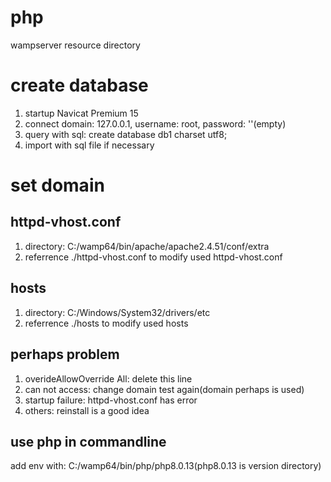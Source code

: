 # php
wampserver resource directory

# create database
1. startup Navicat Premium 15
2. connect domain: 127.0.0.1, username: root, password: ''(empty)
3. query with sql: create database db1 charset utf8;
4. import with sql file if necessary

# set domain
## httpd-vhost.conf
1. directory: C:/wamp64/bin/apache/apache2.4.51/conf/extra
2. referrence ./httpd-vhost.conf to modify used httpd-vhost.conf

## hosts
1. directory: C:/Windows/System32/drivers/etc
2. referrence ./hosts to modify used hosts

## perhaps problem
1. overideAllowOverride All: delete this line
2. can not access: change domain test again(domain perhaps is used)
3. startup failure: httpd-vhost.conf has error
4. others: reinstall is a good idea

## use php in commandline
add env with: C:/wamp64/bin/php/php8.0.13(php8.0.13 is version directory)
